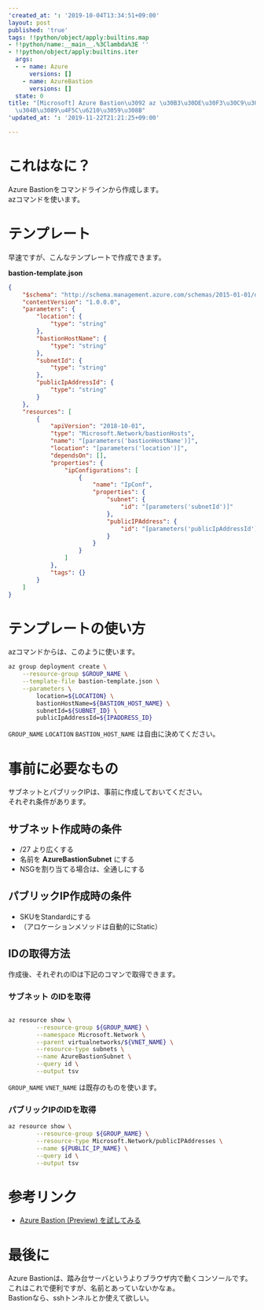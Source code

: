 ```yaml
---
'created_at: ': '2019-10-04T13:34:51+09:00'
layout: post
published: 'true'
tags: !!python/object/apply:builtins.map
- !!python/name:__main__.%3Clambda%3E ''
- !!python/object/apply:builtins.iter
  args:
  - - name: Azure
      versions: []
    - name: AzureBastion
      versions: []
  state: 0
title: "[Microsoft] Azure Bastion\u3092 az \u30B3\u30DE\u30F3\u30C9\u30E9\u30A4\u30F3\
  \u304B\u3089\u4F5C\u6210\u3059\u308B"
'updated_at: ': '2019-11-22T21:21:25+09:00'

---
```

# これはなに？  
  
Azure Bastionをコマンドラインから作成します。  
azコマンドを使います。  
  
# テンプレート  
  
早速ですが、こんなテンプレートで作成できます。  
  
**bastion-template.json**  
```json:bastion-template.json
{
    "$schema": "http://schema.management.azure.com/schemas/2015-01-01/deploymentTemplate.json#",
    "contentVersion": "1.0.0.0",
    "parameters": {
        "location": {
            "type": "string"
        },
        "bastionHostName": {
            "type": "string"
        },
        "subnetId": {
            "type": "string"
        },
        "publicIpAddressId": {
            "type": "string"
        }
    },
    "resources": [
        {
            "apiVersion": "2018-10-01",
            "type": "Microsoft.Network/bastionHosts",
            "name": "[parameters('bastionHostName')]",
            "location": "[parameters('location')]",
            "dependsOn": [],
            "properties": {
                "ipConfigurations": [
                    {
                        "name": "IpConf",
                        "properties": {
                            "subnet": {
                                "id": "[parameters('subnetId')]"
                            },
                            "publicIPAddress": {
                                "id": "[parameters('publicIpAddressId')]"
                            }
                        }
                    }
                ]
            },
            "tags": {}
        }
    ]
}
```  
  
# テンプレートの使い方  
  
azコマンドからは、このように使います。  
  
```sh
az group deployment create \
    --resource-group $GROUP_NAME \
    --template-file bastion-template.json \
    --parameters \
        location=${LOCATION} \
        bastionHostName=${BASTION_HOST_NAME} \
        subnetId=${SUBNET_ID} \
        publicIpAddressId=${IPADDRESS_ID}
```  
  
`GROUP_NAME` `LOCATION` `BASTION_HOST_NAME` は自由に決めてください。  
  
  
# 事前に必要なもの  
  
サブネットとパブリックIPは、事前に作成しておいてください。  
それぞれ条件があります。  
  
## サブネット作成時の条件  
  
* /27 より広くする  
* 名前を **AzureBastionSubnet** にする  
* NSGを割り当てる場合は、全通しにする  
  
## パブリックIP作成時の条件  
  
* SKUをStandardにする  
* （アロケーションメソッドは自動的にStatic）  
  
## IDの取得方法  
  
作成後、それぞれのIDは下記のコマンで取得できます。  
  
### サブネット のIDを取得  
  
```sh

az resource show \
        --resource-group ${GROUP_NAME} \
        --namespace Microsoft.Network \
        --parent virtualnetworks/${VNET_NAME} \
        --resource-type subnets \
        --name AzureBastionSubnet \
        --query id \
        --output tsv
```  
  
`GROUP_NAME` `VNET_NAME` は既存のものを使います。  
  
### パブリックIPのIDを取得  
  
```sh
az resource show \
        --resource-group ${GROUP_NAME} \
        --resource-type Microsoft.Network/publicIPAddresses \
        --name ${PUBLIC_IP_NAME} \
        --query id \
        --output tsv
```  
  
# 参考リンク  
  
- [Azure Bastion (Preview) を試してみる](https://qiita.com/tetsuya-ooooo/items/365ee7766c039a5033cf)  
  
  
# 最後に  
  
Azure Bastionは、踏み台サーバというよりブラウザ内で動くコンソールです。  
これはこれで便利ですが、名前とあっていないかなぁ。  
Bastionなら、sshトンネルとか使えて欲しい。  
